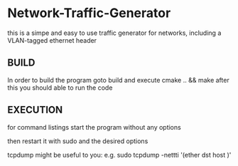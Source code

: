 # Network-Traffic-Generator

this is a simpe and easy to use traffic generator for networks, including a VLAN-tagged ethernet header

## BUILD

In order to build the program goto build and execute 
	cmake .. && make
after this you should able to run the code

## EXECUTION

for command listings start the program without any options

then restart it with sudo and the desired options

tcpdump might be useful to you:
e.g.
	sudo tcpdump -nettti <interface> '(ether dst host <destination address>)'
